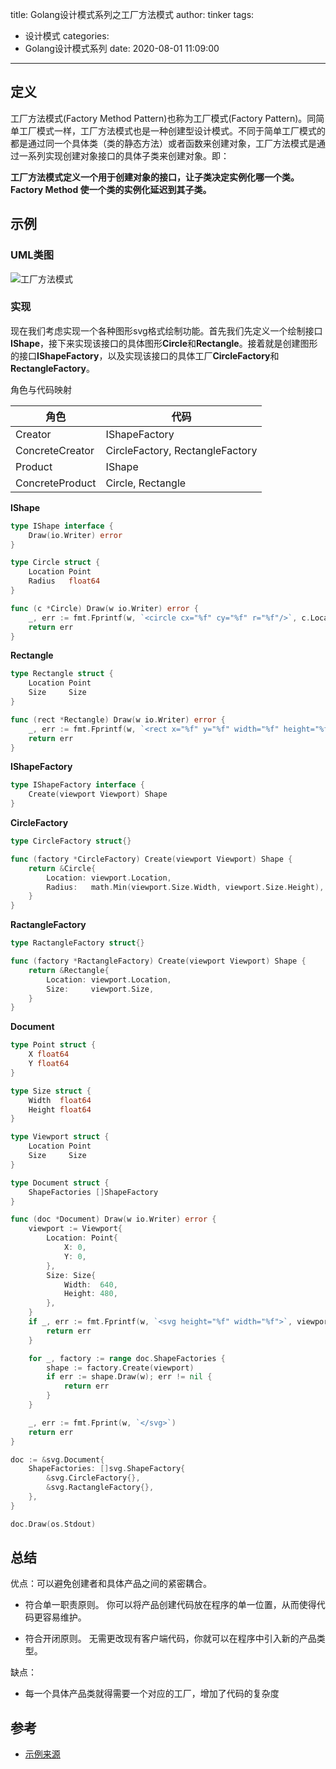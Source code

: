 title: Golang设计模式系列之工厂方法模式
author: tinker
tags:
  - 设计模式
categories:
  - Golang设计模式系列
date: 2020-08-01 11:09:00
---
## 定义

工厂方法模式(Factory Method Pattern)也称为工厂模式(Factory Pattern)。同简单工厂模式一样，工厂方法模式也是一种创建型设计模式。不同于简单工厂模式的都是通过同一个具体类（类的静态方法）或者函数来创建对象，工厂方法模式是通过一系列实现创建对象接口的具体子类来创建对象。即：

**工厂方法模式定义一个用于创建对象的接口，让子类决定实例化哪一个类。Factory Method 使一个类的实例化延迟到其子类。**

<!--more-->

## 示例

### UML类图

![工厂方法模式](https://static.cyub.vip/images/202006/factory_method.gif)

### 实现

现在我们考虑实现一个各种图形svg格式绘制功能。首先我们先定义一个绘制接口**IShape**，接下来实现该接口的具体图形**Circle**和**Rectangle**。接着就是创建图形的接口**IShapeFactory**，以及实现该接口的具体工厂**CircleFactory**和**RectangleFactory**。

角色与代码映射


角色 | 代码
---|---
Creator | IShapeFactory
ConcreteCreator | CircleFactory, RectangleFactory
Product | IShape
ConcreteProduct | Circle, Rectangle


**IShape**

```go
type IShape interface {
	Draw(io.Writer) error
}
```

```go
type Circle struct {
	Location Point
	Radius   float64
}

func (c *Circle) Draw(w io.Writer) error {
	_, err := fmt.Fprintf(w, `<circle cx="%f" cy="%f" r="%f"/>`, c.Location.X, c.Location.Y, c.Radius)
	return err
}
```

**Rectangle**

```go
type Rectangle struct {
	Location Point
	Size     Size
}

func (rect *Rectangle) Draw(w io.Writer) error {
	_, err := fmt.Fprintf(w, `<rect x="%f" y="%f" width="%f" height="%f"/>`, rect.Location.X, rect.Location.Y, rect.Size.Width, rect.Size.Height)
	return err
}
```

**IShapeFactory**

```go
type IShapeFactory interface {
	Create(viewport Viewport) Shape
}
```

**CircleFactory**

```go
type CircleFactory struct{}

func (factory *CircleFactory) Create(viewport Viewport) Shape {
	return &Circle{
		Location: viewport.Location,
		Radius:   math.Min(viewport.Size.Width, viewport.Size.Height),
	}
}
```


**RactangleFactory**

```go
type RactangleFactory struct{}

func (factory *RactangleFactory) Create(viewport Viewport) Shape {
	return &Rectangle{
		Location: viewport.Location,
		Size:     viewport.Size,
	}
}
```

**Document**

```go
type Point struct {
	X float64
	Y float64
}

type Size struct {
	Width  float64
	Height float64
}

type Viewport struct {
	Location Point
	Size     Size
}

type Document struct {
	ShapeFactories []ShapeFactory
}

func (doc *Document) Draw(w io.Writer) error {
	viewport := Viewport{
		Location: Point{
			X: 0,
			Y: 0,
		},
		Size: Size{
			Width:  640,
			Height: 480,
		},
	}
	if _, err := fmt.Fprintf(w, `<svg height="%f" width="%f">`, viewport.Size.Height, viewport.Size.Width); err != nil {
		return err
	}

	for _, factory := range doc.ShapeFactories {
		shape := factory.Create(viewport)
		if err := shape.Draw(w); err != nil {
			return err
		}
	}

	_, err := fmt.Fprint(w, `</svg>`)
	return err
}

doc := &svg.Document{
	ShapeFactories: []svg.ShapeFactory{
		&svg.CircleFactory{},
		&svg.RactangleFactory{},
	},
}

doc.Draw(os.Stdout)
```

## 总结

优点：可以避免创建者和具体产品之间的紧密耦合。
 
- 符合单一职责原则。 你可以将产品创建代码放在程序的单一位置，从而使得代码更容易维护。

- 符合开闭原则。 无需更改现有客户端代码，你就可以在程序中引入新的产品类型。

缺点：

- 每一个具体产品类就得需要一个对应的工厂，增加了代码的复杂度

## 参考

- [示例来源](http://blog.ralch.com/tutorial/design-patterns/golang-factory-method/)